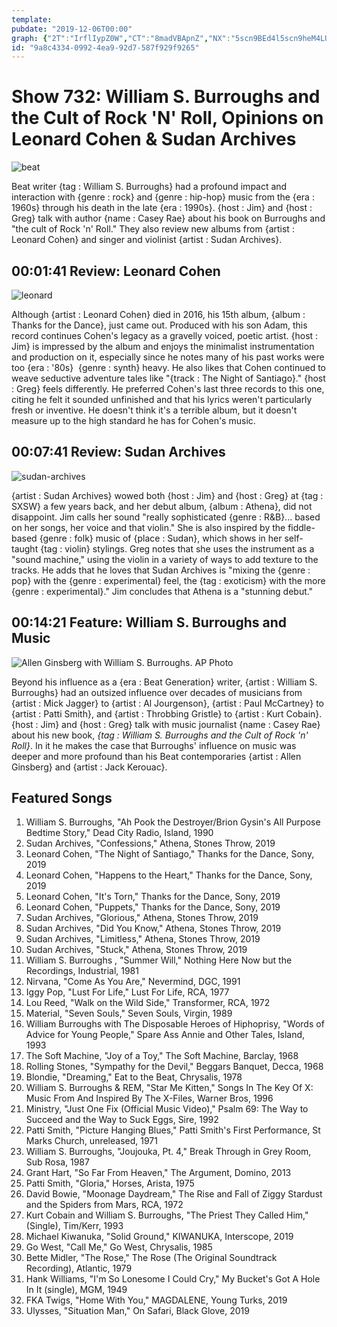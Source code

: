 ```yaml
---
template: 
pubdate: "2019-12-06T00:00"
graph: {"2T":"IrflIypZ0W","CT":"8madVBApnZ","NX":"5scn9BEd4l5scn9heM4LUA8ArheM4L"}
id: "9a8c4334-0992-4ea9-92d7-587f929f9265"
---
```






# Show 732: William S. Burroughs and the Cult of Rock 'N' Roll, Opinions on Leonard Cohen & Sudan Archives

![beat](https://static.soundopinions.org/images/2019/burroughs.jpg)

Beat writer {tag : William S. Burroughs} had a profound impact and interaction with {genre : rock} and {genre : hip-hop} music from the {era : 1960s} through his death in the late {era : 1990s}. {host : Jim} and {host : Greg} talk with author {name : Casey Rae} about his book on Burroughs and "the cult of Rock 'n' Roll." They also review new albums from {artist : Leonard Cohen} and singer and violinist {artist : Sudan Archives}.



## 00:01:41 Review: Leonard Cohen

![leonard](https://static.soundopinions.org/assets/732/2T0.jpg)

Although {artist : Leonard Cohen} died in 2016, his 15th album, {album : Thanks for the Dance}, just came out. Produced with his son Adam, this record continues Cohen's legacy as a gravelly voiced, poetic artist. {host : Jim} is impressed by the album and enjoys the minimalist instrumentation and production on it, especially since he notes many of his past works were too {era : '80s}  {genre : synth} heavy. He also likes that Cohen continued to weave seductive adventure tales like "{track : The Night of Santiago}." {host : Greg} feels differently. He preferred Cohen's last three records to this one, citing he felt it sounded unfinished and that his lyrics weren't particularly fresh or inventive. He doesn't think it's a terrible album, but it doesn't measure up to the high standard he has for Cohen's music.



## 00:07:41 Review: Sudan Archives

![sudan-archives](https://static.soundopinions.org/assets/732/CT0.jpg)

{artist : Sudan Archives} wowed both {host : Jim} and {host : Greg} at {tag : SXSW} a few years back, and her debut album, {album : Athena}, did not disappoint. Jim calls her sound "really sophisticated {genre : R&B}... based on her songs, her voice and that violin." She is also inspired by the fiddle-based {genre : folk} music of {place : Sudan}, which shows in her self-taught {tag : violin} stylings. Greg notes that she uses the instrument as a "sound machine," using the violin in a variety of ways to add texture to the tracks. He adds that he loves that Sudan Archives is "mixing the {genre : pop} with the {genre : experimental} feel, the {tag : exoticism} with the more {genre : experimental}." Jim concludes that Athena is a "stunning debut."



## 00:14:21 Feature: William S. Burroughs and Music

![Allen Ginsberg with William S. Burroughs. AP Photo](https://static.soundopinions.org/assets/732/NX0.jpg)

Beyond his influence as a {era : Beat Generation} writer, {artist : William S. Burroughs} had an outsized influence over decades of musicians from {artist : Mick Jagger} to {artist : Al Jourgenson}, {artist : Paul McCartney} to {artist : Patti Smith}, and {artist : Throbbing Gristle} to {artist : Kurt Cobain}. {host : Jim} and {host : Greg} talk with music journalist {name : Casey Rae} about his new book, _{tag : William S. Burroughs and the Cult of Rock 'n' Roll}_. In it he makes the case that Burroughs' influence on music was deeper and more profound than his Beat contemporaries {artist : Allen Ginsberg} and {artist : Jack Kerouac}.



## Featured Songs

1. William S. Burroughs, "Ah Pook the Destroyer/Brion Gysin's All Purpose Bedtime Story," Dead City Radio, Island, 1990
2. Sudan Archives, "Confessions," Athena, Stones Throw, 2019
3. Leonard Cohen, "The Night of Santiago," Thanks for the Dance, Sony, 2019
4. Leonard Cohen, "Happens to the Heart," Thanks for the Dance, Sony, 2019
5. Leonard Cohen, "It's Torn," Thanks for the Dance, Sony, 2019
6. Leonard Cohen, "Puppets," Thanks for the Dance, Sony, 2019
7. Sudan Archives, "Glorious," Athena, Stones Throw, 2019
8. Sudan Archives, "Did You Know," Athena, Stones Throw, 2019
9. Sudan Archives, "Limitless," Athena, Stones Throw, 2019
10. Sudan Archives, "Stuck," Athena, Stones Throw, 2019
11. William S. Burroughs , "Summer Will," Nothing Here Now but the Recordings, Industrial, 1981
12. Nirvana, "Come As You Are," Nevermind, DGC, 1991
13. Iggy Pop, "Lust For Life," Lust For Life, RCA, 1977
14. Lou Reed, "Walk on the Wild Side," Transformer, RCA, 1972
15. Material, "Seven Souls," Seven Souls, Virgin, 1989
16. William Burroughs with The Disposable Heroes of Hiphoprisy, "Words of Advice for Young People," Spare Ass Annie and Other Tales, Island, 1993
17. The Soft Machine, "Joy of a Toy," The Soft Machine, Barclay, 1968
18. Rolling Stones, "Sympathy for the Devil," Beggars Banquet, Decca, 1968
19. Blondie, "Dreaming," Eat to the Beat, Chrysalis, 1978
20. William S. Burroughs & REM, "Star Me Kitten," Songs In The Key Of X: Music From And Inspired By The X-Files, Warner Bros, 1996
21. Ministry, "Just One Fix (Official Music Video)," Psalm 69: The Way to Succeed and the Way to Suck Eggs, Sire, 1992
22. Patti Smith, "Picture Hanging Blues," Patti Smith's First Performance, St Marks Church, unreleased, 1971
23. William S. Burroughs, "Joujouka, Pt. 4," Break Through in Grey Room, Sub Rosa, 1987
24. Grant Hart, "So Far From Heaven," The Argument, Domino, 2013
25. Patti Smith, "Gloria," Horses, Arista, 1975
26. David Bowie, "Moonage Daydream," The Rise and Fall of Ziggy Stardust and the Spiders from Mars, RCA, 1972
27. Kurt Cobain and William S. Burroughs, "The Priest They Called Him," (Single), Tim/Kerr, 1993
28. Michael Kiwanuka, "Solid Ground," KIWANUKA, Interscope, 2019
29. Go West, "Call Me," Go West, Chrysalis, 1985
30. Bette Midler, "The Rose," The Rose (The Original Soundtrack Recording), Atlantic, 1979
31. Hank Williams, "I'm So Lonesome I Could Cry," My Bucket's Got A Hole In It (single), MGM, 1949
32. FKA Twigs, "Home With You," MAGDALENE, Young Turks, 2019
33. Ulysses, "Situation Man," On Safari, Black Glove, 2019